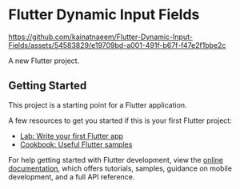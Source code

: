 # Flutter Dynamic Input Fields


https://github.com/kainatnaeem/Flutter-Dynamic-Input-Fields/assets/54583829/e19709bd-a001-491f-b67f-f47e2f1bbe2c


A new Flutter project.

## Getting Started

This project is a starting point for a Flutter application.

A few resources to get you started if this is your first Flutter project:

- [Lab: Write your first Flutter app](https://docs.flutter.dev/get-started/codelab)
- [Cookbook: Useful Flutter samples](https://docs.flutter.dev/cookbook)

For help getting started with Flutter development, view the
[online documentation](https://docs.flutter.dev/), which offers tutorials,
samples, guidance on mobile development, and a full API reference.
